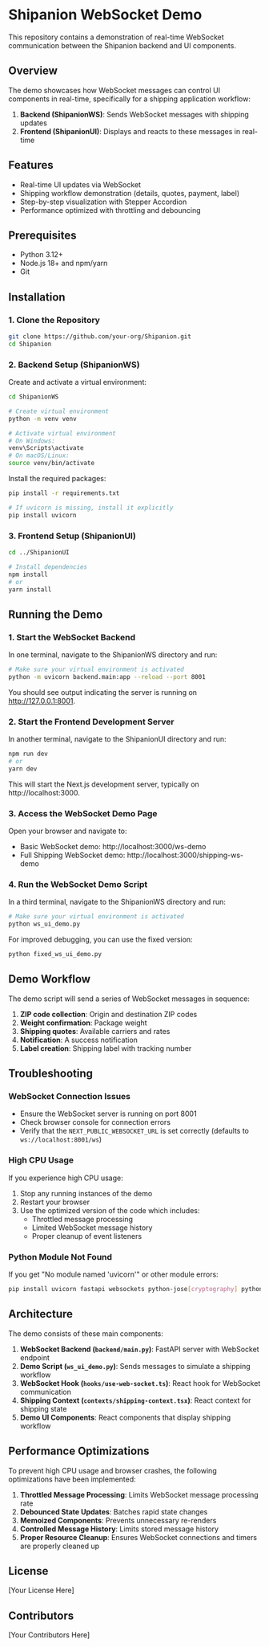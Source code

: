 # Shipanion WebSocket Demo

This repository contains a demonstration of real-time WebSocket communication between the Shipanion backend and UI components.

## Overview

The demo showcases how WebSocket messages can control UI components in real-time, specifically for a shipping application workflow:

1. **Backend (ShipanionWS)**: Sends WebSocket messages with shipping updates
2. **Frontend (ShipanionUI)**: Displays and reacts to these messages in real-time

## Features

- Real-time UI updates via WebSocket
- Shipping workflow demonstration (details, quotes, payment, label)
- Step-by-step visualization with Stepper Accordion
- Performance optimized with throttling and debouncing

## Prerequisites

- Python 3.12+
- Node.js 18+ and npm/yarn
- Git

## Installation

### 1. Clone the Repository

```bash
git clone https://github.com/your-org/Shipanion.git
cd Shipanion
```

### 2. Backend Setup (ShipanionWS)

Create and activate a virtual environment:

```bash
cd ShipanionWS

# Create virtual environment
python -m venv venv

# Activate virtual environment
# On Windows:
venv\Scripts\activate
# On macOS/Linux:
source venv/bin/activate
```

Install the required packages:

```bash
pip install -r requirements.txt

# If uvicorn is missing, install it explicitly
pip install uvicorn
```

### 3. Frontend Setup (ShipanionUI)

```bash
cd ../ShipanionUI

# Install dependencies
npm install
# or
yarn install
```

## Running the Demo

### 1. Start the WebSocket Backend

In one terminal, navigate to the ShipanionWS directory and run:

```bash
# Make sure your virtual environment is activated
python -m uvicorn backend.main:app --reload --port 8001
```

You should see output indicating the server is running on http://127.0.0.1:8001.

### 2. Start the Frontend Development Server

In another terminal, navigate to the ShipanionUI directory and run:

```bash
npm run dev
# or
yarn dev
```

This will start the Next.js development server, typically on http://localhost:3000.

### 3. Access the WebSocket Demo Page

Open your browser and navigate to:

- Basic WebSocket demo: http://localhost:3000/ws-demo
- Full Shipping WebSocket demo: http://localhost:3000/shipping-ws-demo

### 4. Run the WebSocket Demo Script

In a third terminal, navigate to the ShipanionWS directory and run:

```bash
# Make sure your virtual environment is activated
python ws_ui_demo.py
```

For improved debugging, you can use the fixed version:

```bash
python fixed_ws_ui_demo.py
```

## Demo Workflow

The demo script will send a series of WebSocket messages in sequence:

1. **ZIP code collection**: Origin and destination ZIP codes
2. **Weight confirmation**: Package weight
3. **Shipping quotes**: Available carriers and rates
4. **Notification**: A success notification
5. **Label creation**: Shipping label with tracking number

## Troubleshooting

### WebSocket Connection Issues

- Ensure the WebSocket server is running on port 8001
- Check browser console for connection errors
- Verify that the `NEXT_PUBLIC_WEBSOCKET_URL` is set correctly (defaults to `ws://localhost:8001/ws`)

### High CPU Usage

If you experience high CPU usage:

1. Stop any running instances of the demo
2. Restart your browser
3. Use the optimized version of the code which includes:
   - Throttled message processing
   - Limited WebSocket message history
   - Proper cleanup of event listeners

### Python Module Not Found

If you get "No module named 'uvicorn'" or other module errors:

```bash
pip install uvicorn fastapi websockets python-jose[cryptography] python-multipart
```

## Architecture

The demo consists of these main components:

1. **WebSocket Backend (`backend/main.py`)**: FastAPI server with WebSocket endpoint
2. **Demo Script (`ws_ui_demo.py`)**: Sends messages to simulate a shipping workflow
3. **WebSocket Hook (`hooks/use-web-socket.ts`)**: React hook for WebSocket communication
4. **Shipping Context (`contexts/shipping-context.tsx`)**: React context for shipping state
5. **Demo UI Components**: React components that display shipping workflow

## Performance Optimizations

To prevent high CPU usage and browser crashes, the following optimizations have been implemented:

1. **Throttled Message Processing**: Limits WebSocket message processing rate
2. **Debounced State Updates**: Batches rapid state changes
3. **Memoized Components**: Prevents unnecessary re-renders
4. **Controlled Message History**: Limits stored message history
5. **Proper Resource Cleanup**: Ensures WebSocket connections and timers are properly cleaned up

## License

[Your License Here]

## Contributors

[Your Contributors Here]
